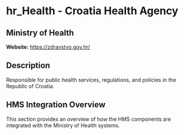 # hr_Health - Croatia Health Agency

## Ministry of Health

**Website:** https://zdravstvo.gov.hr/

## Description

Responsible for public health services, regulations, and policies in the Republic of Croatia.

## HMS Integration Overview

This section provides an overview of how the HMS components are integrated with the Ministry of Health systems.
